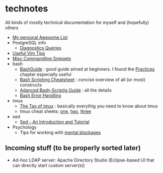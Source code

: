 # technotes

All kinds of mostly technical documentation for myself and (hopefully) others

* [My personal Awesome List](awesome.md)
* PostgreSQL info
  * [Diagnostics Queries](postgres/diagnostics-queries.md)
* [Useful Vim Tips](vim.md)
* [Misc Commandline Snippets](snippets.md)
* bash
  * [BashGuide](http://mywiki.wooledge.org/BashGuide) : good guide aimed at beginners. I found the [Practices](http://mywiki.wooledge.org/BashGuide/Practices) chapter especially useful
  * [Bash Scripting Cheatsheet](https://devhints.io/bash) : concise overview of all (or most) constructs
  * [Adanced Bash-Scriptig Guide](http://www.tldp.org/LDP/abs/html/) : all the details
  * [Bash Error Handling](https://linuxhint.com/bash_error_handling/)
* tmux
  * [The Tao of tmux](https://leanpub.com/the-tao-of-tmux/read) : basically everythig you need to know about tmux
  * tmux cheat sheets: [one](https://gist.github.com/MohamedAlaa/2961058), [two](http://atkinsam.com/documents/tmux.pdf), [three](https://www.cheatography.com/thecultofkaos/cheat-sheets/tmux-basics/)
* sed
  * [Sed - An Introduction and Tutorial](http://www.grymoire.com/Unix/Sed.html)
* Psychology
  * Tips for working with [mental blockages](psychology/blocked/index.html)

## Incoming stuff (to be properly sorted later)

* Ad-hoc LDAP server: Apache Directory Studio (Eclipse-based UI that can directly start custom server(s))

